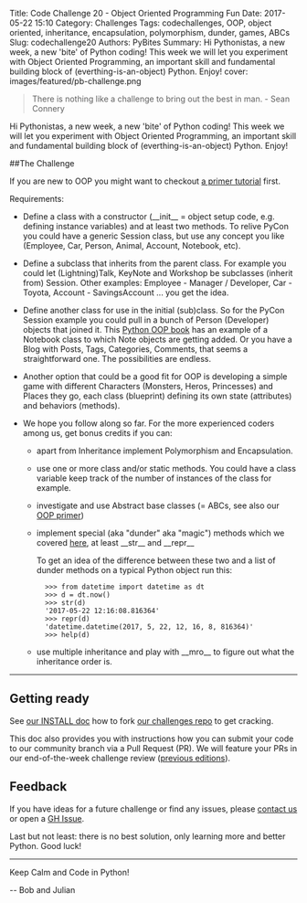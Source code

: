 Title: Code Challenge 20 - Object Oriented Programming Fun
Date: 2017-05-22 15:10
Category: Challenges
Tags: codechallenges, OOP, object oriented, inheritance, encapsulation, polymorphism, dunder, games, ABCs
Slug: codechallenge20
Authors: PyBites
Summary: Hi Pythonistas, a new week, a new 'bite' of Python coding! This week we will let you experiment with Object Oriented Programming, an important skill and fundamental building block of (everthing-is-an-object) Python. Enjoy!
cover: images/featured/pb-challenge.png

> There is nothing like a challenge to bring out the best in man. - Sean Connery

Hi Pythonistas, a new week, a new 'bite' of Python coding! This week we will let you experiment with Object Oriented Programming, an important skill and fundamental building block of (everthing-is-an-object) Python. Enjoy!

##The Challenge

If you are new to OOP you might want to checkout [a primer tutorial](http://pybit.es/oop-primer.html) first.

Requirements:

* Define a class with a constructor (\_\_init\_\_ = object setup code, e.g. defining instance variables) and at least two methods. To relive PyCon you could have a generic Session class, but use any concept you like (Employee, Car, Person, Animal, Account, Notebook, etc). 

* Define a subclass that inherits from the parent class. For example you could let (Lightning)Talk, KeyNote and Workshop be subclasses (inherit from) Session. Other examples: Employee - Manager / Developer, Car - Toyota, Account - SavingsAccount ... you get the idea.

* Define another class for use in the initial (sub)class. So for the PyCon Session example you could pull in a bunch of Person (Developer) objects that joined it. This [Python OOP book]() has an example of a Notebook class to which Note objects are getting added. Or you have a Blog with Posts, Tags, Categories, Comments, that seems a straightforward one. The possibilities are endless. 

* Another option that could be a good fit for OOP is developing a simple game with different Characters (Monsters, Heros, Princesses) and Places they go, each class (blueprint) defining its own state (attributes) and behaviors (methods).

* We hope you follow along so far. For the more experienced coders among us, get bonus credits if you can:

	* apart from Inheritance implement Polymorphism and Encapsulation.

	* use one or more class and/or static methods. You could have a class variable keep track of the number of instances of the class for example.

	* investigate and use Abstract base classes (= ABCs, see also our [OOP primer]())

	* implement special (aka "dunder" aka "magic") methods which we covered [here](http://pybit.es/python-data-model.html), at least \_\_str\_\_ and \_\_repr\_\_ 

        To get an idea of the difference between these two and a list of dunder methods on a typical Python object run this:

            >>> from datetime import datetime as dt 
            >>> d = dt.now()
            >>> str(d) 
            '2017-05-22 12:16:08.816364'
            >>> repr(d) 
            'datetime.datetime(2017, 5, 22, 12, 16, 8, 816364)'
            >>> help(d) 

	* use multiple inheritance and play with \_\_mro\_\_ to figure out what the inheritance order is.

---

## Getting ready

See [our INSTALL doc](https://github.com/pybites/challenges/blob/master/INSTALL.md) how to fork [our challenges repo](https://github.com/pybites/challenges) to get cracking. 

This doc also provides you with instructions how you can submit your code to our community branch via a Pull Request (PR). We will feature your PRs in our end-of-the-week challenge review ([previous editions](http://pybit.es/pages/challenges.html)).

## Feedback

If you have ideas for a future challenge or find any issues, please [contact us](http://pybit.es/pages/about.html) or open a [GH Issue](https://github.com/pybites/challenges/issues).

Last but not least: there is no best solution, only learning more and better Python. Good luck!

---

Keep Calm and Code in Python!

-- Bob and Julian
